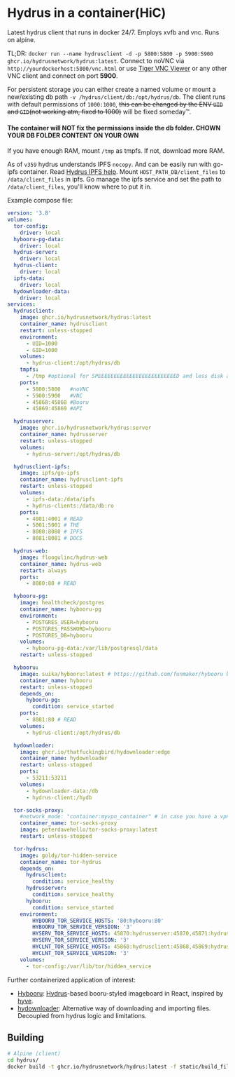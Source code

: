 # Hydrus in a container(HiC)

Latest hydrus client that runs in docker 24/7. Employs xvfb and vnc. Runs on alpine.

TL;DR: `docker run --name hydrusclient -d -p 5800:5800 -p 5900:5900 ghcr.io/hydrusnetwork/hydrus:latest`.
Connect to noVNC via `http://yourdockerhost:5800/vnc.html` or use [Tiger VNC Viewer](https://bintray.com/tigervnc/stable/download_file?file_path=vncviewer-1.9.0.exe) or any other VNC client and connect on port **5900**.

For persistent storage you can either create a named volume or mount a new/existing db path `-v /hydrus/client/db:/opt/hydrus/db`.
The client runs with default permissions of `1000:1000`, ~~this can be changed by the ENV `UID` and `GID`(not working atm, fixed to 1000)~~ will be fixed someday™.

#### The container will **NOT** fix the permissions inside the db folder. **CHOWN YOUR DB FOLDER CONTENT ON YOUR OWN**

If you have enough RAM, mount `/tmp` as tmpfs. If not, download more RAM.

As of `v359` hydrus understands IPFS `nocopy`. And can be easily run with go-ipfs container.
Read [Hydrus IPFS help](https://hydrusnetwork.github.io/hydrus/help/ipfs.html). Mount `HOST_PATH_DB/client_files` to `/data/client_files` in ipfs. Go manage the ipfs service and set the path to `/data/client_files`, you'll know where to put it in.

Example compose file:
```yaml
version: '3.8'
volumes:
  tor-config:
    driver: local
  hybooru-pg-data:
    driver: local
  hydrus-server:
    driver: local
  hydrus-client:
    driver: local
  ipfs-data:
    driver: local
  hydownloader-data:
    driver: local
services:
  hydrusclient:
    image: ghcr.io/hydrusnetwork/hydrus:latest
    container_name: hydrusclient
    restart: unless-stopped
    environment:
      - UID=1000
      - GID=1000
    volumes:
      - hydrus-client:/opt/hydrus/db
    tmpfs:
      - /tmp #optional for SPEEEEEEEEEEEEEEEEEEEEEEEEED and less disk access
    ports:
      - 5800:5800   #noVNC
      - 5900:5900   #VNC
      - 45868:45868 #Booru
      - 45869:45869 #API

  hydrusserver:
    image: ghcr.io/hydrusnetwork/hydrus:server
    container_name: hydrusserver
    restart: unless-stopped
    volumes:
      - hydrus-server:/opt/hydrus/db

  hydrusclient-ipfs:
    image: ipfs/go-ipfs
    container_name: hydrusclient-ipfs
    restart: unless-stopped
    volumes:
      - ipfs-data:/data/ipfs
      - hydrus-clients:/data/db:ro
    ports:
      - 4001:4001 # READ
      - 5001:5001 # THE
      - 8080:8080 # IPFS
      - 8081:8081 # DOCS

  hydrus-web:
    image: floogulinc/hydrus-web
    container_name: hydrus-web
    restart: always
    ports:
      - 8080:80 # READ

  hybooru-pg:
    image: healthcheck/postgres
    container_name: hybooru-pg
    environment:
      - POSTGRES_USER=hybooru
      - POSTGRES_PASSWORD=hybooru
      - POSTGRES_DB=hybooru
    volumes:
      - hybooru-pg-data:/var/lib/postgresql/data
    restart: unless-stopped

  hybooru:
    image: suika/hybooru:latest # https://github.com/funmaker/hybooru build it yourself
    container_name: hybooru
    restart: unless-stopped
    depends_on:
      hybooru-pg:
        condition: service_started
    ports:
      - 8081:80 # READ
    volumes:
      - hydrus-client:/opt/hydrus/db

  hydownloader:
    image: ghcr.io/thatfuckingbird/hydownloader:edge
    container_name: hydownloader
    restart: unless-stopped
    ports:
      - 53211:53211
    volumes:
      - hydownloader-data:/db
      - hydrus-client:/hydb

  tor-socks-proxy:
    #network_mode: "container:myvpn_container" # in case you have a vpn container
    container_name: tor-socks-proxy
    image: peterdavehello/tor-socks-proxy:latest
    restart: unless-stopped

  tor-hydrus:
    image: goldy/tor-hidden-service
    container_name: tor-hydrus
    depends_on:
      hydrusclient:
        condition: service_healthy
      hydrusserver:
        condition: service_healthy
      hybooru:
        condition: service_started
    environment:
        HYBOORU_TOR_SERVICE_HOSTS: '80:hybooru:80'
        HYBOORU_TOR_SERVICE_VERSION: '3'
        HYSERV_TOR_SERVICE_HOSTS: 45870:hydrusserver:45870,45871:hydrusserver:45871
        HYSERV_TOR_SERVICE_VERSION: '3'
        HYCLNT_TOR_SERVICE_HOSTS: 45868:hydrusclient:45868,45869:hydrusclient:45869
        HYCLNT_TOR_SERVICE_VERSION: '3'
    volumes:
      - tor-config:/var/lib/tor/hidden_service 
```
Further containerized application of interest:

- [Hybooru](https://github.com/funmaker/hybooru): [Hydrus](https://github.com/hydrusnetwork/hydrus)-based booru-styled imageboard in React, inspired by [hyve](https://github.com/mserajnik/hyve/).
- [hydownloader](https://github.com/thatfuckingbird/hydownloader): Alternative way of downloading and importing files. Decoupled from hydrus logic and limitations.

## Building
```bash
# Alpine (client)
cd hydrus/
docker build -t ghcr.io/hydrusnetwork/hydrus:latest -f static/build_files/docker/client/Dockerfile .
```
